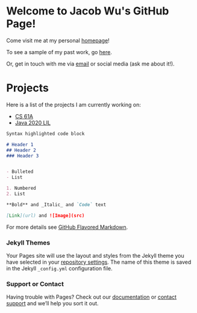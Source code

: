 # Welcome to Jacob Wu's GitHub Page!

Come visit me at my personal [homepage](http://jacobwu.org/)!

To see a sample of my past work, go [here](https://jacobwu.wixsite.com/file-storage).

Or, get in touch with me via [email](jacob.wu@email.com) or social media (ask me about it!).

# Projects

Here is a list of the projects I am currently working on:
* <a href="page1.md">CS 61A</a>
* <a href="page2.md">Java 2020 LIL</a>

```markdown
Syntax highlighted code block

# Header 1
## Header 2
### Header 3


- Bulleted
- List

1. Numbered
2. List

**Bold** and _Italic_ and `Code` text

[Link](url) and ![Image](src)
```

For more details see [GitHub Flavored Markdown](https://guides.github.com/features/mastering-markdown/).

### Jekyll Themes

Your Pages site will use the layout and styles from the Jekyll theme you have selected in your [repository settings](https://github.com/jacobwu-b/jacobwu-b.github.io/settings). The name of this theme is saved in the Jekyll `_config.yml` configuration file.

### Support or Contact

Having trouble with Pages? Check out our [documentation](https://help.github.com/categories/github-pages-basics/) or [contact support](https://github.com/contact) and we’ll help you sort it out.
